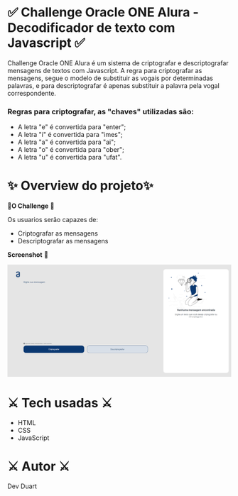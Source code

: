 # 
# ✅ Challenge Oracle ONE Alura - Decodificador de texto com Javascript ✅

Challenge Oracle ONE Alura  é um sistema de criptografar e descriptografar mensagens de textos com Javascript. A regra para criptografar as mensagens, segue o modelo de substituir as vogais por determinadas palavras, e para descriptografar é apenas substituir a palavra pela vogal correspondente.

### Regras para criptografar, as "chaves" utilizadas são:

* A letra "e" é convertida para "enter";
* A letra "i" é convertida para "imes";
* A letra "a" é convertida para "ai";
* A letra "o" é convertida para "ober";
* A letra "u" é convertida para "ufat".

# ✨ Overview do projeto✨

🚀__O Challenge__ 🚀

Os usuarios serão capazes de:

* Criptografar as mensagens
* Descriptografar as mensagens

__Screenshot__ 📱

![Screenshot](./img/printTela.png)


# ⚔️ Tech usadas ⚔️

* HTML
* CSS
* JavaScript

# ⚔️ Autor   ⚔️

Dev Duart
